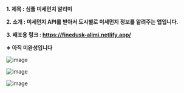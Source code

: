 **1. 제목 : 심플 미세먼지 알리미**

**2. 소개 :  미세먼지 API를 받아서 도시별로 미세먼지 정보를 알려주는 앱입니다.** 

**3. 배포용 링크 : https://finedusk-alimi.netlify.app/**

**※ 아직 미완성입니다**

![image](https://github.com/YoHaiYo/react-finedust-app/assets/124754510/2b9aea38-5d59-4d1d-a712-00fb2f10194d)

![image](https://github.com/YoHaiYo/react-finedust-app/assets/124754510/463fe93d-7211-4393-8152-ed69e4875cfb)

![image](https://github.com/YoHaiYo/react-finedust-app/assets/124754510/97846345-e85d-4cb8-96c4-d3a8f3ba9655)

